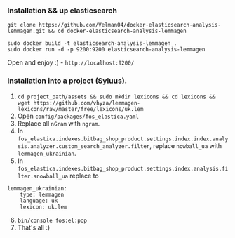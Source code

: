 ### Installation && up elasticsearch
```
git clone https://github.com/Velman04/docker-elasticsearch-analysis-lemmagen.git && cd docker-elasticsearch-analysis-lemmagen

sudo docker build -t elasticsearch-analysis-lemmagen .
sudo docker run -d -p 9200:9200 elasticsearch-analysis-lemmagen
```
Open and enjoy :) - `http://localhost:9200/`

### Installation into a project (Syluus).
1. `cd project_path/assets && sudo mkdir lexicons && cd lexicons && wget https://github.com/vhyza/lemmagen-lexicons/raw/master/free/lexicons/uk.lem`
2. Open `config/packages/fos_elastica.yaml`
3. Replace all `nGram` with `ngram`.
4. In `fos_elastica.indexes.bitbag_shop_product.settings.index.index.analysis.analyzer.custom_search_analyzer.filter`, replace `nowball_ua` with `lemmagen_ukrainian`.
5. In `fos_elastica.indexes.bitbag_shop_product.settings.index.analysis.filter.snowball_ua` replace to
```
lemmagen_ukrainian:
    type: lemmagen
    language: uk
    lexicon: uk.lem
```
6. `bin/console fos:el:pop`
7. That's all :)
